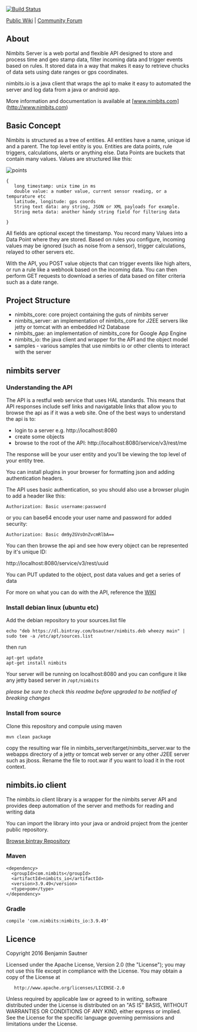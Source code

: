 [![Build Status](http://www.nimbits.com:8080/buildStatus/icon?job=nimbits_parent)](http://www.nimbits.com:8080/job/nimbits_parent/)

[Public Wiki](https://github.com/bsautner/com.nimbits/wiki) | [Community Forum](https://groups.google.com/forum/#!forum/nimbits)

## About

Nimbits Server is a web portal and flexible API designed to store and process time and geo stamp data,
filter incoming data and trigger events based on rules.  It stored data in a way that makes
it easy to retrieve chucks of data sets using date ranges or gps coordinates.

nimbits.io is a java client that wraps the api to make it easy to automated the server
and log data from a java or android app.

More information and documentation is available at [www.nimbits.com] (http://www.nimbits.com)



## Basic Concept

Nimbits is structured as a tree of entities. All entities have a name, unique id and a parent.  The top level entity is you. Entities are data points,
rule triggers, calculations, alerts or anything else.  Data Points are buckets that contain many values.  Values are structured like this:

![points](https://s3.amazonaws.com/com.nimbits.bucket/images/screenshots/points_screen.png)


```
{
   long timestamp: unix time in ms
   double value: a number value, current sensor reading, or a tempurature etc
   latitude, longitude: gps coords
   String text data: any string, JSON or XML payloads for example.
   String meta data: another handy string field for filtering data

}
```

All fields are optional except the timestamp.  You record many Values into a Data Point where they are stored.  Based on rules you configure, incoming
values may be ignored (such as noise from a sensor), trigger calculations, relayed to other servers etc.

With the API, you POST value objects that can trigger events like high alters, or run a rule like a webhook based on the incoming data. 
You can then perform GET requests to download a series of data based on filter criteria such as a date range.

## Project Structure

- nimbits_core: core project containing the guts of nimbits server
- nimbits_server: an implementation of nimbits_core for J2EE servers like jetty or tomcat with an embedded H2 Database
- nimbits_gae: an implementation of nimbits_core for Google App Engine
- nimbits_io: the java client and wrapper for the API and the object model
- samples - various samples that use nimbits io or other clients to interact with the server



## nimbits server

### Understanding the API

The API is a restful web service that uses HAL standards. This means that API responses include self links and navigatable links that allow 
you to browse the api as if it was a web site.  One of the best ways to understand the api is to:
 
- login to a server e.g. http://localhost:8080 
- create some objects
- browse to the root of the API: http://localhost:8080/service/v3/rest/me

The response will be your user entity and you'll be viewing the top level of your entity tree.

You can install plugins in your browser for formatting json and adding authentication headers. 

The API uses basic authentication, so you should also use a browser plugin to add a header like this:

`Authorization: Basic username:password`

or you can base64 encode your user name and password for added security:

`Authorization: Basic dm9yZGVsOnZvcmRlbA==`

You can then browse the api and see how every object can be represented by it's unique ID: 

http://localhost:8080/service/v3/rest/uuid

You can PUT updated to the object, post data values and get a series of data

For more on what you can do with the API, reference the [WIKI](https://github.com/bsautner/com.nimbits/wiki)


### Install debian linux (ubuntu etc) 

Add the debian repository to your sources.list file

```echo "deb https://dl.bintray.com/bsautner/nimbits.deb wheezy main" | sudo tee -a /etc/apt/sources.list```

then run 

```
apt-get update
apt-get install nimbits
```

Your server will be running on localhost:8080 and you can configure it like any jetty based server in ```/opt/nimbits```

*please be sure to check this readme before upgraded to be notified of breaking changes*

### Install from source

Clone this repository and compule using maven

```mvn clean package```

copy the resulting war file in nimbits_server/target/nimbits_server.war to the webapps directory of a jetty or tomcat web server or any other J2EE 
server such as jboss.  Rename the file to root.war if you want to load it in the root context.

## nimbits.io client

The nimbits.io client library is a wrapper for the nimbits server API and provides deep automation of the server and methods for reading and writing data

You can import the library into your java or android project from the jcenter public repository.

[Browse bintray Repository](https://bintray.com/bsautner/nimbits/com.nimbits.io/view)

### Maven
```
<dependency>
  <groupId>com.nimbits</groupId>
  <artifactId>nimbits_io</artifactId>
  <version>3.9.49</version>
  <type>pom</type>
</dependency>
```

### Gradle

```compile 'com.nimbits:nimbits_io:3.9.49'```

## Licence

Copyright 2016 Benjamin Sautner

   Licensed under the Apache License, Version 2.0 (the "License");
   you may not use this file except in compliance with the License.
   You may obtain a copy of the License at

       http://www.apache.org/licenses/LICENSE-2.0

   Unless required by applicable law or agreed to in writing, software
   distributed under the License is distributed on an "AS IS" BASIS,
   WITHOUT WARRANTIES OR CONDITIONS OF ANY KIND, either express or implied.
   See the License for the specific language governing permissions and
   limitations under the License.

